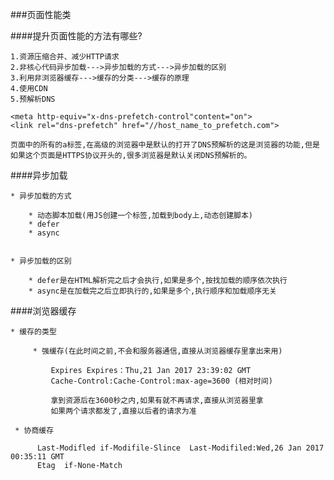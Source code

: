 ###页面性能类

####提升页面性能的方法有哪些?
    
    1.资源压缩合并、减少HTTP请求
    2.非核心代码异步加载--->异步加载的方式--->异步加载的区别
    3.利用非浏览器缓存--->缓存的分类--->缓存的原理
    4.使用CDN
    5.预解析DNS
    
    <meta http-equiv="x-dns-prefetch-control"content="on">
    <link rel="dns-prefetch" href="//host_name_to_prefetch.com">
    
    页面中的所有的a标签,在高级的浏览器中是默认的打开了DNS预解析的这是浏览器的功能,但是如果这个页面是HTTPS协议开头的,很多浏览器是默认关闭DNS预解析的。
    
    
####异步加载
    
    * 异步加载的方式
        
        * 动态脚本加载(用JS创建一个标签,加载到body上,动态创建脚本)
        * defer
        * async
        
        
    * 异步加载的区别
    
        * defer是在HTML解析完之后才会执行,如果是多个,按找加载的顺序依次执行
        * async是在加载完之后立即执行的,如果是多个,执行顺序和加载顺序无关
        
        
####浏览器缓存


    * 缓存的类型
        
         * 强缓存(在此时间之前,不会和服务器通信,直接从浏览器缓存里拿出来用)
         
             Expires Expires：Thu,21 Jan 2017 23:39:02 GMT
             Cache-Control:Cache-Control:max-age=3600 (相对时间)
             
             拿到资源后在3600秒之内,如果有就不再请求,直接从浏览器里拿
             如果两个请求都发了,直接以后者的请求为准
             
     * 协商缓存
         
          Last-Modifled if-Modifile-Slince  Last-Modifiled:Wed,26 Jan 2017 00:35:11 GMT
          Etag  if-None-Match 
        
        